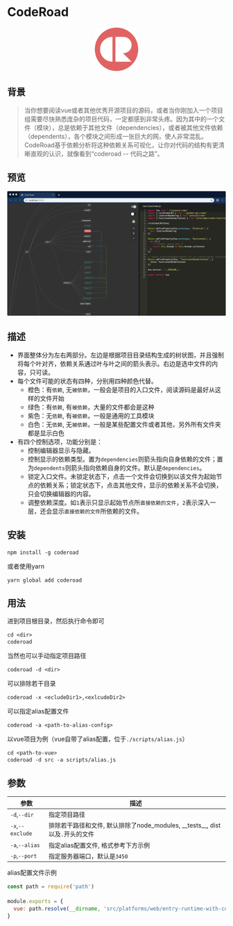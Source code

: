 # CodeRoad

<p align="center"><img width="100" src="./client/src/coderoad-icon.png" alt="coderoad logo"></p>

## 背景

> 当你想要阅读vue或者其他优秀开源项目的源码，或者当你刚加入一个项目组需要尽快熟悉庞杂的项目代码，一定都感到非常头疼。因为其中的一个文件（模块），总是依赖于其他文件（dependencies），或者被其他文件依赖（dependents），各个模块之间形成一张巨大的网，使人非常混乱。CodeRoad基于依赖分析将这种依赖关系可视化，让你对代码的结构有更清晰直观的认识，就像看到“coderoad -- 代码之路”。

## 预览

<img src="./screenshot.png" width="1000"/>

## 描述

- 界面整体分为左右两部分。左边是根据项目目录结构生成的树状图，并且强制将每个叶对齐，依赖关系通过叶与叶之间的箭头表示。右边是选中文件的内容，只可读。
- 每个文件可能的状态有四种，分别用四种颜色代替。
  - 橙色：有`依赖`, 无`被依赖`，一般会是项目的入口文件，阅读源码是最好从这样的文件开始
  - 绿色：有`依赖`, 有`被依赖`，大量的文件都会是这种
  - 紫色：无`依赖`, 有`被依赖`，一般是通用的工具模块
  - 白色：无`依赖`, 无`被依赖`，一般是某些配置文件或者其他，另外所有文件夹都是显示白色
- 有四个控制选项，功能分别是：
  - 控制编辑器显示与隐藏。
  - 控制显示的依赖类型。置为`dependencies`则箭头指向自身依赖的文件；置为`dependents`则箭头指向依赖自身的文件。默认是`dependencies`。
  - 锁定入口文件。未锁定状态下，点击一个文件会切换到以该文件为起始节点的依赖关系；锁定状态下，点击其他文件，显示的依赖关系不会切换，只会切换编辑器的内容。
  - 调整依赖深度。如`1`表示只显示起始节点所`直接依赖的文件`，`2`表示深入一层，还会显示`直接依赖的文件`所依赖的文件。

## 安装

```
npm install -g coderoad
```
或者使用yarn
```
yarn global add coderoad
```

## 用法

进到项目根目录，然后执行命令即可
```
cd <dir>
coderoad
```
当然也可以手动指定项目路径
```
coderoad -d <dir>
```
可以排除若干目录
```
coderoad -x <ecludeDir1>,<exlcudeDir2>
```
可以指定alias配置文件
```
coderoad -a <path-to-alias-config>
```
以vue项目为例（vue自带了alias配置，位于`./scripts/alias.js`）
```
cd <path-to-vue>
coderoad -d src -a scripts/alias.js 
```
## 参数

参数  |   描述
------|--------
`-d`,`--dir` | 指定项目路径
`-x`,`--exclude` | 排除若干路径和文件, 默认排除了node_modules, \_\_tests\_\_, dist以及`.`开头的文件
`-a`,`--alias` | 指定alias配置文件, 格式参考下方示例
`-p`,`--port`  | 指定服务器端口，默认是`3450`

alias配置文件示例
```js
const path = require('path')

module.exports = {
  vue: path.resolve(__dirname, 'src/platforms/web/entry-runtime-with-compiler')
}
```


